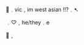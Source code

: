 🍓﹒vic﹐im west asian !!?﹒➷

﹒♡﹐he/they﹒e

🍒﹐[](https://bundles.cc/cherryrierie?msg=Paste%20updated!)
